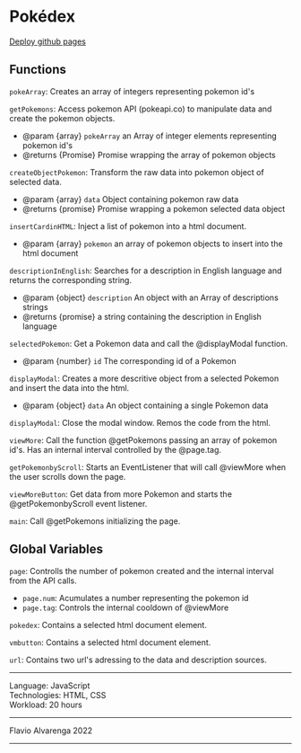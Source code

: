 # Pokédex
[Deploy github pages](https://alvalenda.github.io/pokedex/)

## Functions

`pokeArray`: Creates an array of integers representing pokemon id's

`getPokemons`: Access pokemon API (pokeapi.co) to manipulate data and create the pokemon objects.
 * @param {array} `pokeArray` an Array of integer elements  representing pokemon id's
 * @returns {Promise} Promise wrapping the array of pokemon objects

`createObjectPokemon`: Transform the raw data into pokemon object of selected data.
 * @param {array} `data` Object containing pokemon raw data
 * @returns {promise} Promise wrapping a pokemon selected data object

`insertCardinHTML`: Inject a list of pokemon into a html document.
 * @param {array} `pokemon` an array of pokemon objects to insert into the html document

`descriptionInEnglish`: Searches for a description in English language and returns the corresponding string.
 * @param {object} `description` An object with an Array of descriptions strings
 * @returns {promise} a string containing the description in English language

`selectedPokemon`: Get a Pokemon data and call the @displayModal function.
 * @param {number} `id` The corresponding id of a Pokemon

`displayModal`: Creates a more descritive object from a selected Pokemon and insert the data into the html.
 * @param {object} `data` An object containing a single Pokemon data

`displayModal`: Close the modal window. Remos the code from the html.

`viewMore`: Call the function @getPokemons passing an array of pokemon id's. Has an internal interval controlled by the @page.tag.

`getPokemonbyScroll`: Starts an EventListener that will call @viewMore when the user scrolls down the page.

`viewMoreButton`: Get data from more Pokemon and starts the @getPokemonbyScroll event listener.

`main`: Call @getPokemons initializing the page.

## Global Variables

`page`: Controlls the number of pokemon created and the internal interval from the API calls. 
 * `page.num`: Acumulates a number representing the pokemon id
 * `page.tag`: Controls the internal cooldown of @viewMore

`pokedex`: Contains a selected html document element. 

`vmbutton`: Contains a selected html document element.

`url`: Contains two url's adressing to the data and description sources.

---

Language: JavaScript  
Technologies: HTML, CSS  
Workload: 20 hours  

---

Flavio Alvarenga 2022  

---

